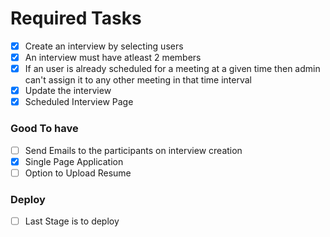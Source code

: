 # Required Tasks

- [x] Create an interview by selecting users
- [x] An interview must have atleast 2 members
- [x] If an user is already scheduled for a meeting at a given time then admin can't assign it to any other meeting in that time interval
- [x] Update the interview
- [x] Scheduled Interview Page

### Good To have

- [ ] Send Emails to the participants on interview creation
- [x] Single Page Application
- [ ] Option to Upload Resume

### Deploy

- [ ] Last Stage is to deploy

<!-- ### Additional Features

- [ ] Add a create user feature -->
